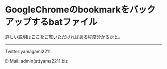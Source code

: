 # GoogleChromeのbookmarkをバックアップするbatファイル

詳しい説明は[ここ](https://yama2211.biz/?p=237&preview=true)をご覧いただければある程度分かるかと。

- - -
Twitter:yamagami2211

E-Mail: admin(at)yama2211.biz